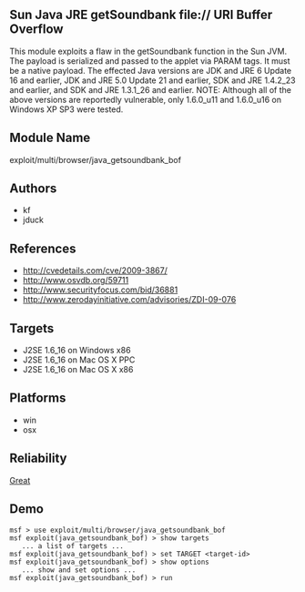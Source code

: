 ## Sun Java JRE getSoundbank file:// URI Buffer Overflow

This module exploits a flaw in the getSoundbank function in 
the Sun JVM. The payload is serialized and passed to the 
applet via PARAM tags. It must be a native payload. The 
effected Java versions are JDK and JRE 6 Update 16 and 
earlier, JDK and JRE 5.0 Update 21 and earlier, SDK and JRE 
1.4.2_23 and earlier, and SDK and JRE 1.3.1_26 and earlier. 
NOTE: Although all of the above versions are reportedly 
vulnerable, only 1.6.0_u11 and 1.6.0_u16 on Windows XP SP3 
were tested.


## Module Name
exploit/multi/browser/java_getsoundbank_bof

## Authors
* kf
* jduck


## References
* http://cvedetails.com/cve/2009-3867/
* http://www.osvdb.org/59711
* http://www.securityfocus.com/bid/36881
* http://www.zerodayinitiative.com/advisories/ZDI-09-076



## Targets
* J2SE 1.6_16 on Windows x86
* J2SE 1.6_16 on Mac OS X PPC
* J2SE 1.6_16 on Mac OS X x86


## Platforms
* win
* osx

## Reliability
[Great](https://github.com/rapid7/metasploit-framework/wiki/Exploit-Ranking)

## Demo

```
msf > use exploit/multi/browser/java_getsoundbank_bof
msf exploit(java_getsoundbank_bof) > show targets
   ... a list of targets ...
msf exploit(java_getsoundbank_bof) > set TARGET <target-id>
msf exploit(java_getsoundbank_bof) > show options
   ... show and set options ...
msf exploit(java_getsoundbank_bof) > run
```
    
    
